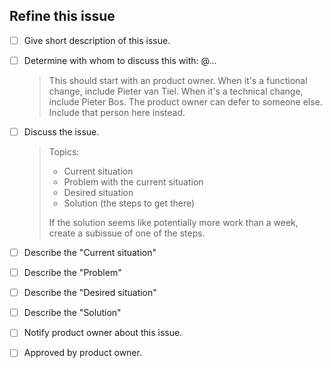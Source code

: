 <!--
Short description
-->

<!--
## Current situation

What is the current user-flow.
Where fitting, include screenshots or videos of the current pages or user-flow.
-->

<!--
## Problem

What in the current situation is problematic.
-->

<!--
## Desired situation

Where fitting, include screenshots with annotations and notes.
-->

<!--
## Solution

What steps are involved to get from the current situation to the desired situation.
This implies that taking these steps solves the problem.
-->

## Refine this issue

- [ ] Give short description of this issue.
- [ ] Determine with whom to discuss this with: @...

    > This should start with an product owner.
    > When it's a functional change, include Pieter van Tiel.
    > When it's a technical change, include Pieter Bos.
    > The product owner can defer to someone else. Include that person here instead.
- [ ] Discuss the issue.

    > Topics:
    >
    > - Current situation
    > - Problem with the current situation
    > - Desired situation
    > - Solution (the steps to get there)
    >
    > If the solution seems like potentially more work than a week, create a subissue of one of the steps.

- [ ] Describe the "Current situation"
- [ ] Describe the "Problem"
- [ ] Describe the "Desired situation"
- [ ] Describe the "Solution"
- [ ] Notify product owner about this issue.
- [ ] Approved by product owner.
```
